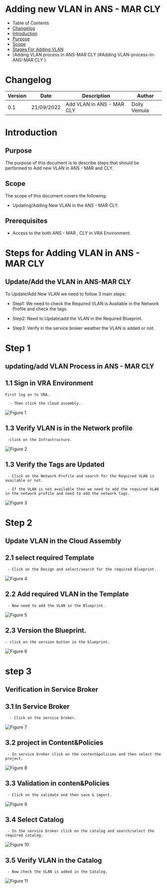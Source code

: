 # Adding new VLAN in ANS - MAR CLY

- Table of Contents
- [Changelog](#Changelog)
- [Introduction](#Introduction)
- [Purpose](#Purpose)
- [Scope](#Scope)
- [Stages For Adding VLAN](#Stages-For-Adding-Puppet-Roles)
- [Adding VLAN  process In ANS-MAR CLY (#Adding VLAN-process-In-ANS-MAR CLY )


# Changelog
  
| Version | Date       | Description              | Author       |
| ------- | ---------- | ------------------------ | --------------- |
|  0.1    | 21/09/2022 |   Add VLAN in ANS - MAR CLY           | Dolly Vemula |

# Introduction

## Purpose

The purpose of this document is to describe steps that should be performed to Add new VLAN in ANS - MAR and CLY.
## Scope

The scope of this document covers the following:

  - Updating/Adding New VLAN in the ANS - MAR CLY.

## Prerequisites
    
  -  Access to the both ANS - MAR , CLY in VRA Environment.
     
# Steps for Adding VLAN in ANS - MAR CLY

## Update/Add the VLAN in ANS-MAR CLY

To Update/Add New VLAN we need to follow 3 main steps:

   - Step1:  We need to check the Required VLAN is Available in the Network Profile and check the tags.

   - Step2: Need to Update\add the VLAN in the Required Blueprint.

   - Step3: Verify in the service broker weather the VLAN is added or not.

# Step 1

## updating/add VLAN Process in ANS - MAR CLY

  ## 1.1 Sign in VRA Environment
 
    First log on to VRA.

      - Then click the cloud assembly.

![Figure 1](Pic1.png)

  ## 1.3 Verify VLAN is in the Network profile

     -click on the Infrastructure.

![Figure 2](Pic2.png)

  ## 1.3 Verify the Tags are Updated

     - Click on the Network Profile and search for the Required VLAN is available or not.

     - If the VLAN is not available then we need to add the required VLAN in the network profile and need to add the network tags.

![Figure 3](Pic3.png)

# Step 2

## Update VLAN in the Cloud Assembly

   ## 2.1 select required Template

     - Click on the Design and select/search for the required Blueprint.

![Figure 4](Pic4.png)
   
   ## 2.2 Add required VLAN  in the Template

     - Now need to add the VLAN in the Blueprint.

![Figure 5](Pic5.png)
 
   ## 2.3 Version the Blueprint.

    - click on the version button in the blueprint.
   
![Figure 6](Pic6.png)
   
# step 3

## Verification in Service Broker

  ## 3.1 In Service Broker

      - Click on the service broker.

![Figure 7](Pic7.png)
         
  ## 3.2 project in Content&Policies

     - In service broker click on the content&policies and then select the project.

![Figure 8](Pic8.png)
         
  ## 3.3 Validation in conten&Policies

     - Click on the validate and then save & import.

![Figure 9](Pic9.png)

  ## 3.4 Select Catalog 

     - In the service broker click on the catalog and search/select the required catalog.

![Figure 10](Pic10.png)

  ## 3.5 Verify VLAN in the Catalog

     - Now check the VLAN is added in the Catalog.

![Figure 11](Pic11.png)


